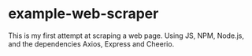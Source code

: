 # example-web-scraper
This is my first attempt at scraping a web page. Using JS, NPM, Node.js, and the dependencies Axios, Express and Cheerio.
